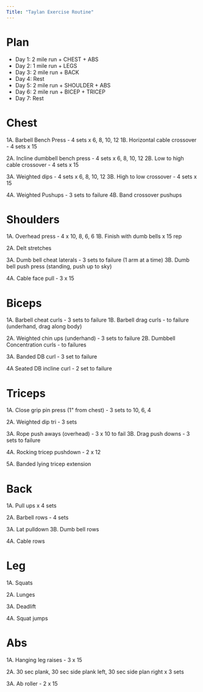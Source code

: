 ```yaml
---
Title: "Taylan Exercise Routine"
---
```


# Plan
- Day 1: 2 mile run + CHEST + ABS
- Day 2: 1 mile run + LEGS
- Day 3: 2 mile run + BACK
- Day 4: Rest
- Day 5: 2 mile run + SHOULDER + ABS
- Day 6: 2 mile run + BICEP + TRICEP
- Day 7: Rest




# Chest

1A. Barbell Bench Press - 4 sets x 6, 8, 10, 12
1B. Horizontal cable crossover - 4 sets x 15

2A. Incline dumbbell bench press - 4 sets x 6, 8, 10, 12
2B. Low to high cable crossover - 4 sets x 15

3A. Weighted dips - 4 sets x 6, 8, 10, 12
3B. High to low crossover - 4 sets x 15

4A. Weighted Pushups - 3 sets to failure
4B. Band crossover pushups




# Shoulders

1A. Overhead press - 4 x 10, 8, 6, 6
1B. Finish with dumb bells x 15 rep

2A. Delt stretches

3A. Dumb bell cheat laterals - 3 sets to failure (1 arm at a time)
3B. Dumb bell push press (standing, push up to sky)

4A. Cable face pull - 3 x 15


# Biceps

1A. Barbell cheat curls - 3 sets to failure
1B. Barbell drag curls - to failure (underhand, drag along body)

2A. Weighted chin ups (underhand) - 3 sets to failure
2B. Dumbbell Concentration curls - to failures

3A. Banded DB curl - 3 set to failure

4A Seated DB incline curl - 2 set to failure



# Triceps

1A. Close grip pin press (1" from chest) - 3 sets to 10, 6, 4

2A. Weighted dip tri - 3 sets

3A. Rope push aways (overhead) - 3 x 10 to fail
3B. Drag push downs - 3 sets to failure

4A. Rocking tricep pushdown - 2 x 12

5A. Banded lying tricep extension


# Back

1A. Pull ups x 4 sets

2A. Barbell rows - 4 sets

3A. Lat pulldown
3B. Dumb bell rows

4A. Cable rows


# Leg

1A. Squats

2A. Lunges

3A. Deadlift

4A. Squat jumps


# Abs

1A. Hanging leg raises - 3 x 15

2A. 30 sec plank, 30 sec side plank left, 30 sec side plan right x 3 sets

3A. Ab roller - 2 x 15

